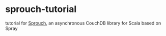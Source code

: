 sprouch-tutorial
================

tutorial for [Sprouch](https://github.com/KimStebel/sprouch), an asynchronous CouchDB library for Scala based on Spray
